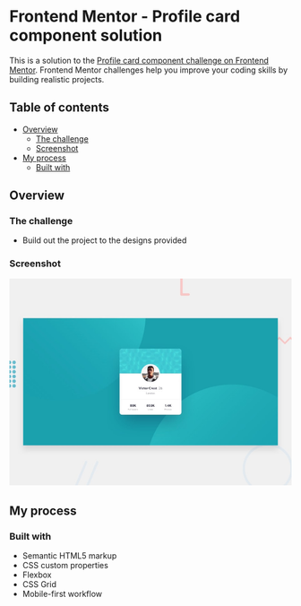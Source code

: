 # Frontend Mentor - Profile card component solution

This is a solution to the [Profile card component challenge on Frontend Mentor](https://www.frontendmentor.io/challenges/profile-card-component-cfArpWshJ). Frontend Mentor challenges help you improve your coding skills by building realistic projects. 

## Table of contents

- [Overview](#overview)
  - [The challenge](#the-challenge)
  - [Screenshot](#screenshot)
- [My process](#my-process)
  - [Built with](#built-with)

## Overview

### The challenge

- Build out the project to the designs provided

### Screenshot
![](./design/desktop-preview.jpg)

## My process

### Built with

- Semantic HTML5 markup
- CSS custom properties
- Flexbox
- CSS Grid
- Mobile-first workflow
